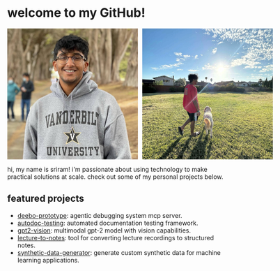 # welcome to my GitHub!

<div style="display: flex; gap: 10px;">
  <img src="picture.jpg" alt="alt text" width="300" />
  <img src="me_and_bo.jpeg" alt="alt text" width="300" />
</div>

hi, my name is sriram! i'm passionate about using technology to make practical solutions at scale. check out some of my personal projects below.

## featured projects
- [deebo-prototype](https://github.com/snagasuri/deebo-prototype): agentic debugging system mcp server.
- [autodoc-testing](https://github.com/snagasuri/autodoc-testing): automated documentation testing framework.
- [gpt2-vision](https://github.com/snagasuri/gpt2-vision): multimodal gpt-2 model with vision capabilities.
- [lecture-to-notes](https://github.com/snagasuri/lecture-to-notes): tool for converting lecture recordings to structured notes.
- [synthetic-data-generator](https://github.com/snagasuri/synthetic-data-generator): generate custom synthetic data for machine learning applications.

